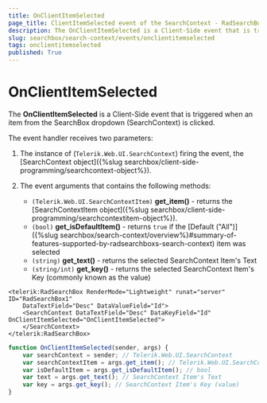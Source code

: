 ```yaml
---
title: OnClientItemSelected
page_title: ClientItemSelected event of the SearchContext - RadSearchBox
description: The OnClientItemSelected is a Client-Side event that is triggered when an item from the SearchBox dropdown (SearchContext) is clicked.
slug: searchbox/search-context/events/onclientitemselected
tags: onclientitemselected
published: True
---
```


# OnClientItemSelected

The **OnClientItemSelected** is a Client-Side event that is triggered when an item from the SearchBox dropdown (SearchContext) is clicked.

The event handler receives two parameters:

1. The instance of (`Telerik.Web.UI.SearchContext`) firing the event, the [SearchContext object]({%slug searchbox/client-side-programming/searchcontext-object%}).

2. The event arguments that contains the following methods:

   - `(Telerik.Web.UI.SearchContextItem)` **get_item()** - returns the [SearchContextItem object]({%slug searchbox/client-side-programming/searchcontextitem-object%}).
   - `(bool)` **get_isDefaultItem()** - returns `true` if the [Default ("All")]({%slug searchbox/search-context/overview%}#summary-of-features-supported-by-radsearchboxs-search-context) item was selected
   - `(string)` **get_text()** - returns the selected SearchContext Item's Text
   - `(string/int)` **get_key()** - returns the selected SearchContext Item's Key (commonly known as the value)


````ASP.NET
<telerik:RadSearchBox RenderMode="Lightweight" runat="server" ID="RadSearchBox1"
    DataTextField="Desc" DataValueField="Id">
    <SearchContext DataTextField="Desc" DataKeyField="Id" OnClientItemSelected="OnClientItemSelected">
    </SearchContext>
</telerik:RadSearchBox>
````

````JavaScript
function OnClientItemSelected(sender, args) {
    var searchContext = sender; // Telerik.Web.UI.SearchContext
    var searchContextItem = args.get_item(); // Telerik.Web.UI.SearchContextItem
    var isDefaultItem = args.get_isDefaultItem(); // bool
    var text = args.get_text(); // SearchContext Item's Text
    var key = args.get_key(); // SearchContext Item's Key (value)
}
````

 
